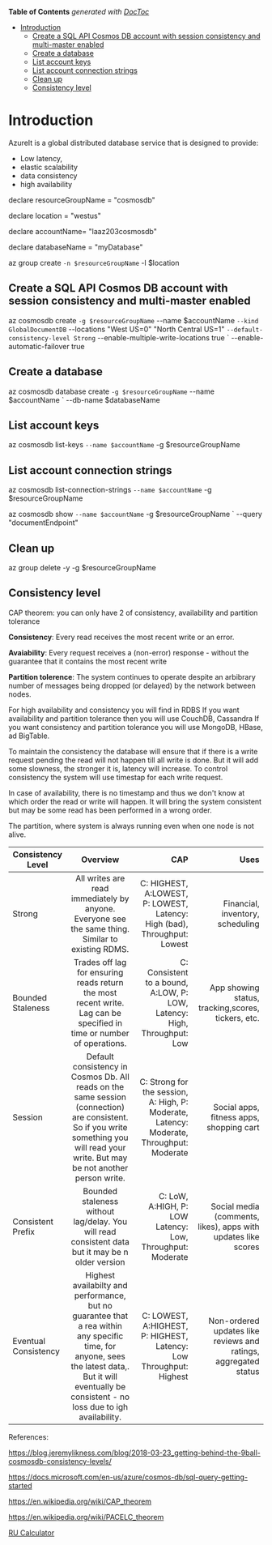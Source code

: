 <!-- START doctoc generated TOC please keep comment here to allow auto update -->
<!-- DON'T EDIT THIS SECTION, INSTEAD RE-RUN doctoc TO UPDATE -->
**Table of Contents**  *generated with [DocToc](https://github.com/thlorenz/doctoc)*

- [Introduction](#introduction)
  - [Create a SQL API Cosmos DB account with session consistency and multi-master enabled](#create-a-sql-api-cosmos-db-account-with-session-consistency-and-multi-master-enabled)
  - [Create a database](#create-a-database)
  - [List account keys](#list-account-keys)
  - [List account connection strings](#list-account-connection-strings)
  - [Clean up](#clean-up)
  - [Consistency level](#consistency-level)

<!-- END doctoc generated TOC please keep comment here to allow auto update -->

# Introduction

AzureIt is a global distributed database service that is designed to provide:

* Low latency,
* elastic scalability
* data consistency
* high availability

declare resourceGroupName = "cosmosdb"

declare location = "westus"

declare accountName= "laaz203cosmosdb"

declare databaseName = "myDatabase"

az group create `
 -n $resourceGroupName `
 -l $location

## Create a SQL API Cosmos DB account with session consistency and multi-master enabled

az cosmosdb create `
 -g $resourceGroupName `
 --name $accountName `
 --kind GlobalDocumentDB `
 --locations "West US=0" "North Central US=1" `
 --default-consistency-level Strong `
 --enable-multiple-write-locations true `
 --enable-automatic-failover true

## Create a database

az cosmosdb database create `
 -g $resourceGroupName `
 --name $accountName `
 --db-name $databaseName

## List account keys

az cosmosdb list-keys `
 --name $accountName `
 -g $resourceGroupName

## List account connection strings

az cosmosdb list-connection-strings `
 --name $accountName `
 -g $resourceGroupName

az cosmosdb show `
 --name $accountName `
 -g $resourceGroupName `
 --query "documentEndpoint"

## Clean up

az group delete -y -g $resourceGroupName

## Consistency level

CAP theorem: you can only have 2 of consistency, availability and partition tolerance

**Consistency**: Every read receives the most recent write or an error.

**Avaiability**: Every request receives a (non-error) response - without the guarantee that it contains the most recent write

**Partition tolerence**: The system continues to operate despite an arbibrary number of messages being dropped (or delayed) by the network between nodes.

For high availability and consistency you will find in RDBS
If you want availability and partition tolerance then you will use CouchDB, Cassandra
If you want consistency and partition tolerance you will use MongoDB, HBase, ad BigTable.

To maintain the consistency the database will ensure that if there is a write request pending the read will not happen till all write is done. But it will add some slowness, the stronger it is, latency will increase.
To control consistency the system will use timestap for each write request.

In case of availability, there is no timestamp and thus we don't know at which order the read or write will happen. It will bring the system consistent but may be some read has been performed in a wrong order.

The partition, where system is always running even when one node is not alive.

 Consistency Level        | Overview              | CAP     | Uses     |
| ------------- |:-------------:| -----:|-----:|
| Strong        | All writes are read immediately by anyone. Everyone see the same thing. Similar to existing RDMS. | C: HIGHEST, A:LOWEST, P: LOWEST, Latency: High (bad), Throughput: Lowest|Financial, inventory, scheduling|
| Bounded Staleness     | Trades off lag for ensuring reads return the most recent write. Lag can be specified in time or number of operations.      |C: Consistent to a bound, A:LOW, P: LOW, Latency: High, Throughput: Low |App showing status, tracking,scores, tickers, etc.|
| Session | Default consistency in Cosmos Db. All reads on the same session (connection) are consistent.  So if you write something you will read your write. But may be not another person write.    |   C: Strong for the session, A: High, P: Moderate, Latency: Moderate, Throughput: Moderate|Social apps, fitness apps, shopping cart|
| Consistent Prefix | Bounded staleness without lag/delay. You will read consistent data  but it may be n older version      |    C: LoW, A:HIGH, P: LOW  Latency: Low, Throughput: Moderate|Social media (comments, likes), apps with updates like scores|
| Eventual Consistency | Highest availabilty and performance, but no guarantee that a rea within any specific time, for anyone, sees the latest data,. But it will eventually be consistent - no loss due to igh availability.      | C: LOWEST, A:HIGHEST, P: HIGHEST, Latency: Low Throughput: Highest|Non-ordered updates like reviews and ratings, aggregated status|

References:

<https://blog.jeremylikness.com/blog/2018-03-23_getting-behind-the-9ball-cosmosdb-consistency-levels/>

<https://docs.microsoft.com/en-us/azure/cosmos-db/sql-query-getting-started>

<https://en.wikipedia.org/wiki/CAP_theorem>

<https://en.wikipedia.org/wiki/PACELC_theorem>

[RU Calculator](https://cosmos.azure.com/capacitycalculator/)
